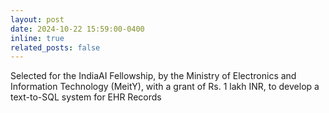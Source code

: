 ```yaml
---
layout: post
date: 2024-10-22 15:59:00-0400
inline: true
related_posts: false
---
```


Selected for the IndiaAI Fellowship, by the Ministry of Electronics and Information Technology (MeitY), with a grant of Rs. 1 lakh INR, to develop a text-to-SQL system for EHR Records
